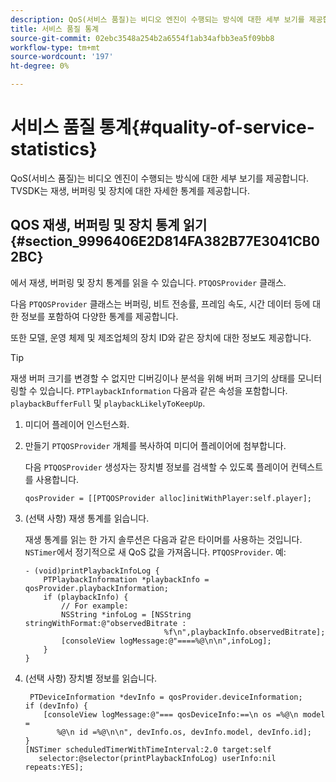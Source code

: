 ```yaml
---
description: QoS(서비스 품질)는 비디오 엔진이 수행되는 방식에 대한 세부 보기를 제공합니다. TVSDK는 재생, 버퍼링 및 장치에 대한 자세한 통계를 제공합니다.
title: 서비스 품질 통계
source-git-commit: 02ebc3548a254b2a6554f1ab34afbb3ea5f09bb8
workflow-type: tm+mt
source-wordcount: '197'
ht-degree: 0%

---
```


# 서비스 품질 통계{#quality-of-service-statistics}

QoS(서비스 품질)는 비디오 엔진이 수행되는 방식에 대한 세부 보기를 제공합니다. TVSDK는 재생, 버퍼링 및 장치에 대한 자세한 통계를 제공합니다.

## QOS 재생, 버퍼링 및 장치 통계 읽기 {#section_9996406E2D814FA382B77E3041CB02BC}

에서 재생, 버퍼링 및 장치 통계를 읽을 수 있습니다. `PTQOSProvider` 클래스.

다음 `PTQOSProvider` 클래스는 버퍼링, 비트 전송률, 프레임 속도, 시간 데이터 등에 대한 정보를 포함하여 다양한 통계를 제공합니다.

또한 모델, 운영 체제 및 제조업체의 장치 ID와 같은 장치에 대한 정보도 제공합니다.

>[!TIP]
>
>재생 버퍼 크기를 변경할 수 없지만 디버깅이나 분석을 위해 버퍼 크기의 상태를 모니터링할 수 있습니다. `PTPlaybackInformation` 다음과 같은 속성을 포함합니다. `playbackBufferFull` 및 `playbackLikelyToKeepUp`.

1. 미디어 플레이어 인스턴스화.
1. 만들기 `PTQOSProvider` 개체를 복사하여 미디어 플레이어에 첨부합니다.

   다음 `PTQOSProvider` 생성자는 장치별 정보를 검색할 수 있도록 플레이어 컨텍스트를 사용합니다.

   ```
   qosProvider = [[PTQOSProvider alloc]initWithPlayer:self.player]; 
   ```

1. (선택 사항) 재생 통계를 읽습니다.

   재생 통계를 읽는 한 가지 솔루션은 다음과 같은 타이머를 사용하는 것입니다. `NSTimer`에서 정기적으로 새 QoS 값을 가져옵니다. `PTQOSProvider`. 예:

   ```
   - (void)printPlaybackInfoLog { 
       PTPlaybackInformation *playbackInfo = qosProvider.playbackInformation;  
       if (playbackInfo) { 
           // For example: 
           NSString *infoLog = [NSString stringWithFormat:@"observedBitrate :  
                                  %f\n",playbackInfo.observedBitrate]; 
           [consoleView logMessage:@"====%@\n\n",infoLog]; 
       } 
   }
   ```

1. (선택 사항) 장치별 정보를 읽습니다.

   ```
    PTDeviceInformation *devInfo = qosProvider.deviceInformation; 
   if (devInfo) { 
       [consoleView logMessage:@"=== qosDeviceInfo:==\n os =%@\n model =  
          %@\n id =%@\n\n", devInfo.os, devInfo.model, devInfo.id]; 
   } 
   [NSTimer scheduledTimerWithTimeInterval:2.0 target:self  
      selector:@selector(printPlaybackInfoLog) userInfo:nil repeats:YES];
   ```

